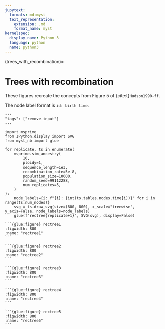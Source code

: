 ```yaml
---
jupytext:
  formats: md:myst
  text_representation:
    extension: .md
    format_name: myst
kernelspec:
  display_name: Python 3
  language: python
  name: python3
---
```


(trees_with_recombination)=

# Trees with recombination

These figures recreate the concepts from Figure 5 of {cite:t}`Hudson1990-ff`.

The node label format is `id: birth time`.

```{code-cell}
---
"tags": ["remove-input"]
---

import msprime
from IPython.display import SVG
from myst_nb import glue

for replicate, ts in enumerate(
    msprime.sim_ancestry(
        10,
        ploidy=1,
        sequence_length=1e3,
        recombination_rate=5e-8,
        population_size=10000,
        random_seed=99112288,
        num_replicates=5,
    )
):
    node_labels={i: f"{i}: {int(ts.tables.nodes.time[i])}" for i in range(ts.num_nodes)}
    svg = ts.draw_svg(size=(800, 800), x_scale="treewise", y_axis=False, node_labels=node_labels)
    glue(f"rectree{replicate+1}", SVG(svg), display=False)
```

````{tabbed} Tree 1
```{glue:figure} rectree1
:figwidth: 800
:name: "rectree1"
```
````

````{tabbed} Tree 2
```{glue:figure} rectree2
:figwidth: 800
:name: "rectree2"
```
````

````{tabbed} Tree 3
```{glue:figure} rectree3
:figwidth: 800
:name: "rectree3"
```
````

````{tabbed} Tree 4
```{glue:figure} rectree4
:figwidth: 800
:name: "rectree4"
```
````

````{tabbed} Tree 5
```{glue:figure} rectree5
:figwidth: 800
:name: "rectree5"
```
````
